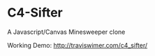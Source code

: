 C4-Sifter
=========

A Javascript/Canvas Minesweeper clone

Working Demo: http://traviswimer.com/c4_sifter/
